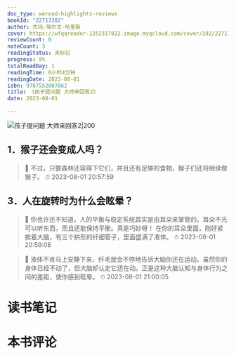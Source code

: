 ```yaml
---
doc_type: weread-highlights-reviews
bookId: "22717282"
author: 杰玛·埃尔文·哈里斯
cover: https://wfqqreader-1252317822.image.myqcloud.com/cover/282/22717282/t7_22717282.jpg
reviewCount: 0
noteCount: 3
readingStatus: 未标记
progress: 9%
totalReadDay: 1
readingTime: 0小时4分钟
readingDate: 2023-08-01
isbn: 9787552007862
title: 《孩子提问题 大师来回答2》
date: 2023-08-01

---
```


![ 孩子提问题 大师来回答2|200](https://wfqqreader-1252317822.image.myqcloud.com/cover/282/22717282/t7_22717282.jpg)


## 1．猴子还会变成人吗？

> 📌 不过，只要森林还容得下它们，并且还有足够的食物，猴子们还将继续做猴子。 
> ⏱ 2023-08-01 20:57:59 

## 3．人在旋转时为什么会眩晕？

> 📌 你也许还不知道，人的平衡与稳定系统其实是由耳朵来掌管的。耳朵不光可以听东西，而且还能保持平衡。真是巧妙呀！
在你的耳朵里面，刚好紧挨着大脑，有三个拱形的纤细管子，里面盛满了液体。 
> ⏱ 2023-08-01 20:59:08 

> 📌 液体不肯马上安静下来，纤毛就会不停地告诉大脑你还在运动。虽然你的身体已经不动了，但大脑却认定它还在动。正是这种大脑认知与身体行为之间的差距，使你感到眩晕。 
> ⏱ 2023-08-01 21:00:05 


# 读书笔记


# 本书评论
